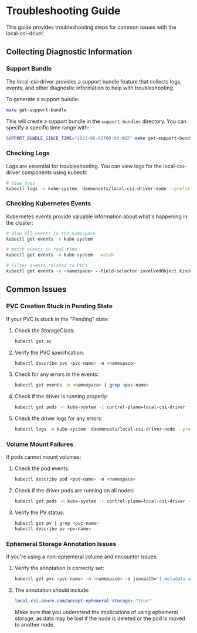 # Troubleshooting Guide

This guide provides troubleshooting steps for common issues with the local-csi-driver.

## Collecting Diagnostic Information

### Support Bundle

The local-csi-driver provides a support bundle feature that collects logs,
events, and other diagnostic information to help with troubleshooting.

To generate a support bundle:

```sh
make get-support-bundle
```

This will create a support bundle in the `support-bundles` directory.
You can specify a specific time range with:

```sh
SUPPORT_BUNDLE_SINCE_TIME="2023-06-01T00:00:00Z" make get-support-bundle
```

### Checking Logs

Logs are essential for troubleshooting. You can view logs for the local-csi-driver
components using kubectl:

```sh
# View logs
kubectl logs -n kube-system  daemonsets/local-csi-driver-node --prefix --all-containers
```

### Checking Kubernetes Events

Kubernetes events provide valuable information about what's happening in the cluster:

```sh
# View all events in the namespace
kubectl get events -n kube-system

# Watch events in real-time
kubectl get events -n kube-system --watch

# Filter events related to PVCs
kubectl get events -n <namespace> --field-selector involvedObject.kind=PersistentVolumeClaim
```

## Common Issues

### PVC Creation Stuck in Pending State

If your PVC is stuck in the "Pending" state:

1. Check the StorageClass:

   ```sh
   kubectl get sc
   ```

2. Verify the PVC specification:

   ```sh
   kubectl describe pvc <pvc-name> -n <namespace>
   ```

3. Check for any errors in the events:

   ```sh
   kubectl get events -n <namespace> | grep <pvc-name>
   ```

4. Check if the driver is running properly:

   ```sh
   kubectl get pods -n kube-system -l control-plane=local-csi-driver
   ```

5. Check the driver logs for any errors:

   ```sh
   kubectl logs -n kube-system  daemonsets/local-csi-driver-node --prefix --all-containers
   ```

### Volume Mount Failures

If pods cannot mount volumes:

1. Check the pod events:

   ```sh
   kubectl describe pod <pod-name> -n <namespace>
   ```

2. Check if the driver pods are running on all nodes:

   ```sh
   kubectl get pods -n kube-system -l control-plane=local-csi-driver -o wide
   ```

3. Verify the PV status:

   ```sh
   kubectl get pv | grep <pvc-name>
   kubectl describe pv <pv-name>
   ```

### Ephemeral Storage Annotation Issues

If you're using a non-ephemeral volume and encounter issues:

1. Verify the annotation is correctly set:

   ```sh
   kubectl get pvc <pvc-name> -n <namespace> -o jsonpath='{.metadata.annotations}'
   ```

2. The annotation should include:

   ```yaml
   local.csi.azure.com/accept-ephemeral-storage: "true"
   ```

   Make sure that you understand the implications of using ephemeral storage,
   as data may be lost if the node is deleted or the pod is moved to another node.
